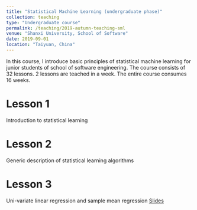 ```yaml
---
title: "Statistical Machine Learning (undergraduate phase)"
collection: teaching
type: "Undergraduate course"
permalink: /teaching/2019-autumn-teaching-sml
venue: "Shanxi University, School of Software"
date: 2019-09-01
location: "Taiyuan, China"
---
```


In this course, I introduce basic principles of statistical machine learning for junior students of school of software engineering.
The course consists of 32 lessons. 2 lessons are teached in a week. The entire course consumes 16 weeks.

Lesson 1
===========
Introduction to statistical learning 


Lesson 2
===========
Generic description of statistical learning algorithms

Lesson 3
===========
Uni-variate linear regression and sample mean regression [Slides](https://rambowang.github.io/files/2019SEStatLearn/slides3.pdf)

